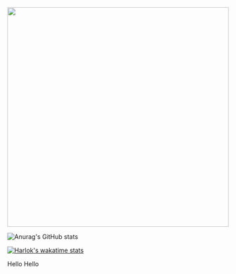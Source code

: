 <img src="https://media.giphy.com/media/llarwdtFqG63IlqUR1/giphy.gif" width="100%" height="500px"/>


![Anurag's GitHub stats](https://github-readme-stats.vercel.app/api?username=SiddharthMathurDeveloper&show_icons=true&theme=radical)

[![Harlok's wakatime stats](https://github-readme-stats.vercel.app/api/wakatime?username=SiddharthMathurDeveloper)](https://github.com/anuraghazra/github-readme-stats)


Hello Hello
